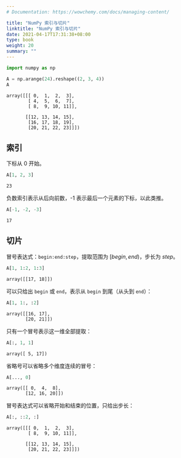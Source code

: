```yaml
---
# Documentation: https://wowchemy.com/docs/managing-content/

title: "NumPy 索引与切片"
linktitle: "NumPy 索引与切片"
date: 2021-04-17T17:31:38+08:00
type: book
weight: 20
summary: ""
---
```


<!--more-->


```python
import numpy as np
```


```python
A = np.arange(24).reshape((2, 3, 4))
A
```




    array([[[ 0,  1,  2,  3],
            [ 4,  5,  6,  7],
            [ 8,  9, 10, 11]],
    
           [[12, 13, 14, 15],
            [16, 17, 18, 19],
            [20, 21, 22, 23]]])



## 索引

下标从 0 开始。


```python
A[1, 2, 3]
```




    23



负数索引表示从后向前数，-1 表示最后一个元素的下标，以此类推。


```python
A[-1, -2, -3]
```




    17



## 切片

冒号表达式：`begin:end:step`，提取范围为 $[begin, end)$，步长为 $step$。


```python
A[1, 1:2, 1:3]
```




    array([[17, 18]])



可以只给出 `begin` 或 `end`，表示从 `begin` 到尾（从头到 `end`）：


```python
A[1, 1:, :2]
```




    array([[16, 17],
           [20, 21]])



只有一个冒号表示这一维全部提取：


```python
A[:, 1, 1]
```




    array([ 5, 17])



省略号可以省略多个维度连续的冒号：


```python
A[..., 0]
```




    array([[ 0,  4,  8],
           [12, 16, 20]])



冒号表达式可以省略开始和结束的位置，只给出步长：


```python
A[:, ::2, :]
```




    array([[[ 0,  1,  2,  3],
            [ 8,  9, 10, 11]],
    
           [[12, 13, 14, 15],
            [20, 21, 22, 23]]])


